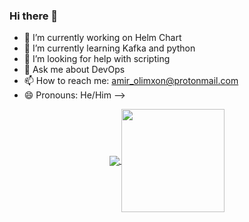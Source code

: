 ### Hi there 👋


- 🔭 I’m currently working on Helm Chart
- 🌱 I’m currently learning Kafka and python
- 🤔 I’m looking for help with scripting
- 💬 Ask me about DevOps
- 📫 How to reach me: amir_olimxon@protonmail.com
- 😄 Pronouns: He/Him
-->

<p align="center">
  <a href="https://github.com/Murodbey?tab=repositories">
    <img
      align="center"
      src="https://github-readme-stats.vercel.app/api/top-langs/?username=Murodbey&layout=compact"
    />
  </a>
  <a href="https://github.com/Murodbey?tab=repositories">
    <img
      align="center"
      height="165"
      src="https://github-readme-stats.vercel.app/api?username=Murodbey&count_private=true&show_icons=true&custom_title=Github%20Status&hide=issues"
    />
  </a>
</p>
